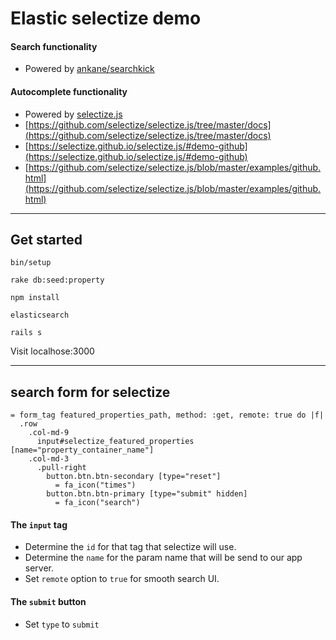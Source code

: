 # Elastic selectize demo

#### Search functionality
- Powered by [ankane/searchkick](https://github.com/ankane/searchkick)

#### Autocomplete functionality
- Powered by [selectize.js](https://selectize.github.io/selectize.js/)
- [https://github.com/selectize/selectize.js/tree/master/docs](https://github.com/selectize/selectize.js/tree/master/docs)
- [https://selectize.github.io/selectize.js/#demo-github](https://selectize.github.io/selectize.js/#demo-github)
- [https://github.com/selectize/selectize.js/blob/master/examples/github.html](https://github.com/selectize/selectize.js/blob/master/examples/github.html)

---

## Get started

```
bin/setup
```

```
rake db:seed:property          
```

```
npm install
```

```
elasticsearch
```

```
rails s
```

Visit localhose:3000

---

## search form for selectize

```slim
= form_tag featured_properties_path, method: :get, remote: true do |f|
  .row
    .col-md-9
      input#selectize_featured_properties [name="property_container_name"]
    .col-md-3
      .pull-right
        button.btn.btn-secondary [type="reset"]
          = fa_icon("times")
        button.btn.btn-primary [type="submit" hidden]
          = fa_icon("search")
```

#### The `input` tag
- Determine the `id` for that tag that selectize will use.
- Determine the `name` for the param name that will be send to our app server.
- Set `remote` option to `true` for smooth search UI.

#### The `submit` button
- Set `type` to `submit`
